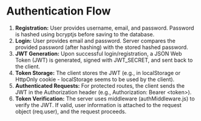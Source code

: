 # Authentication Flow

1. **Registration:** User provides username, email, and password. Password is hashed using bcryptjs before saving to the database.
2. **Login:** User provides email and password. Server compares the provided password (after hashing) with the stored hashed password.
3. **JWT Generation:** Upon successful login/registration, a JSON Web Token (JWT) is generated, signed with JWT\_SECRET, and sent back to the client.
4. **Token Storage:** The client stores the JWT (e.g., in localStorage or HttpOnly cookie - localStorage seems to be used by the client).
5. **Authenticated Requests:** For protected routes, the client sends the JWT in the Authorization header (e.g., Authorization: Bearer \<token>).
6. **Token Verification:** The server uses middleware (authMiddleware.js) to verify the JWT. If valid, user information is attached to the request object (req.user), and the request proceeds.
